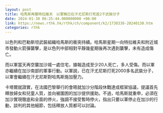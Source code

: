 ```yaml
---
layout: post
title: 哈馬斯再襲特拉維夫　以軍稱已在汗尤尼斯打死逾2千武裝分子
date: 2024-01-30 06:25:44.000000000 +08:00
link: https://news.rthk.hk/rthk/ch/component/k2/1738338-20240130.htm
categories: rthk
---
```


以色列和巴勒斯坦武裝組織哈馬斯的衝突持續。哈馬斯星期一向特拉維夫和附近城市發動火箭彈襲擊，是以色列中部相對平靜幾星期後再次遇到襲擊，未有造成傷亡。

而以軍當天再空襲加沙城一處住宅，據報造成至少20人死亡，多人受傷。而以軍亦繼續在加沙南部的軍事行動。以軍說，已在汗尤尼斯打死2000多名武裝分子，以軍會繼續在汗尤尼斯對哈馬斯施加壓力。

卡塔爾就證實，在法國巴黎舉行的會晤就加沙分階段休戰達成框架協議，提議首先釋放婦女和兒童人質，並向被圍困的加沙提供援助。不過，哈馬斯就重申，必須在加沙實現徹底和全面的停火，強調不接受暫時停火，指出只要以軍停止在加沙的行動，談判的其他細節，包括釋放人質都可以討論。
